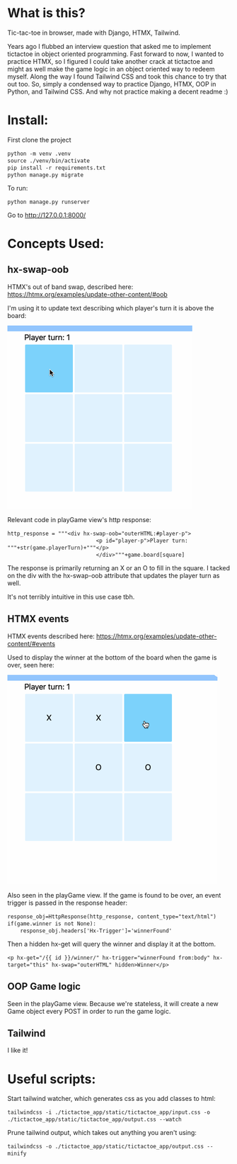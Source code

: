 # What is this?

Tic-tac-toe in browser, made with Django, HTMX, Tailwind.

Years ago I flubbed an interview question that asked me to implement tictactoe in object oriented programming. Fast forward to now, I wanted to practice HTMX, so I figured I could take another crack at tictactoe and might as well make the game logic in an object oriented way to redeem myself. Along the way I found Tailwind CSS and took this chance to try that out too. So, simply a condensed way to practice Django, HTMX, OOP in Python, and Tailwind CSS. And why not practice making a decent readme :)

# Install:

First clone the project
```
python -m venv .venv
source ./venv/bin/activate
pip install -r requirements.txt
python manage.py migrate
```

To run:
```
python manage.py runserver
```

Go to http://127.0.0.1:8000/

# Concepts Used:
## hx-swap-oob
HTMX's out of band swap, described here: https://htmx.org/examples/update-other-content/#oob

I'm using it to update text describing which player's turn it is above the board:

![oob](./gifs/oob.gif)

Relevant code in playGame view's http response:
```
http_response = """<div hx-swap-oob="outerHTML:#player-p">
                            <p id="player-p">Player turn: """+str(game.playerTurn)+"""</p>
                            </div>"""+game.board[square]
```

The response is primarily returning an X or an O to fill in the square. I tacked on the div with the hx-swap-oob attribute that updates the player turn as well.

It's not terribly intuitive in this use case tbh.

## HTMX events
HTMX events described here: https://htmx.org/examples/update-other-content/#events

Used to display the winner at the bottom of the board when the game is over, seen here:

![events](./gifs/event.gif)

Also seen in the playGame view. If the game is found to be over, an event trigger is passed in the response header:
```
response_obj=HttpResponse(http_response, content_type="text/html")
if(game.winner is not None):
    response_obj.headers['Hx-Trigger']='winnerFound'
```

Then a hidden hx-get will query the winner and display it at the bottom.
```
<p hx-get="/{{ id }}/winner/" hx-trigger="winnerFound from:body" hx-target="this" hx-swap="outerHTML" hidden>Winner</p>
```

## OOP Game logic
Seen in the playGame view. Because we're stateless, it will create a new Game object every POST in order to run the game logic.

## Tailwind
I like it!

# Useful scripts:

Start tailwind watcher, which generates css as you add classes to html:
```
tailwindcss -i ./tictactoe_app/static/tictactoe_app/input.css -o ./tictactoe_app/static/tictactoe_app/output.css --watch
```

Prune tailwind output, which takes out anything you aren't using:
```
tailwindcss -o ./tictactoe_app/static/tictactoe_app/output.css --minify
```
